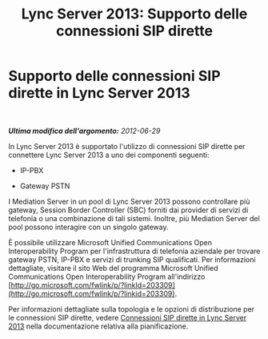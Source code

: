 ﻿---
title: 'Lync Server 2013: Supporto delle connessioni SIP dirette'
TOCTitle: Supporto delle connessioni SIP dirette
ms:assetid: 2107b5b1-b619-4c10-a7db-81d0b9c7f8bf
ms:mtpsurl: https://technet.microsoft.com/it-it/library/Gg398289(v=OCS.15)
ms:contentKeyID: 49299911
ms.date: 08/24/2015
mtps_version: v=OCS.15
ms.translationtype: HT
---

# Supporto delle connessioni SIP dirette in Lync Server 2013

 

_**Ultima modifica dell'argomento:** 2012-06-29_

In Lync Server 2013 è supportato l'utilizzo di connessioni SIP dirette per connettere Lync Server 2013 a uno dei componenti seguenti:

  - IP-PBX

  - Gateway PSTN

I Mediation Server in un pool di Lync Server 2013 possono controllare più gateway, Session Border Controller (SBC) forniti dai provider di servizi di telefonia o una combinazione di tali sistemi. Inoltre, più Mediation Server del pool possono interagire con un singolo gateway.

È possibile utilizzare Microsoft Unified Communications Open Interoperability Program per l'infrastruttura di telefonia aziendale per trovare gateway PSTN, IP-PBX e servizi di trunking SIP qualificati. Per informazioni dettagliate, visitare il sito Web del programma Microsoft Unified Communications Open Interoperability Program all'indirizzo [http://go.microsoft.com/fwlink/p/?linkId=203309](http://go.microsoft.com/fwlink/p/?linkid=203309).

Per informazioni dettagliate sulla topologia e le opzioni di distribuzione per le connessioni SIP dirette, vedere [Connessioni SIP dirette in Lync Server 2013](lync-server-2013-direct-sip-connections.md) nella documentazione relativa alla pianificazione.

